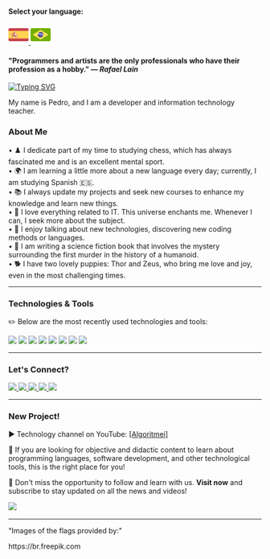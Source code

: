 #### Select your language:

<a href="README.es.md">
    <img src="espanha.png" alt="Flag of Spain" style="width:40px;">
</a>
<a href="README.md">
    <img src="brasil.png" alt="Flag of Brazil" style="width:40px;">
</a>

<div>
     <h4>"Programmers and artists are the only professionals who have their profession as a hobby." — <i>Rafael Lain</i></h4>
</div>

[![Typing SVG](https://readme-typing-svg.demolab.com?font=Fira+Code&size=35&pause=1000&color=D3D3D3&width=435&lines=Hello!+Welcome!!!+)](https://git.io/typing-svg)

<div>
    <p>My name is Pedro, and I am a developer and information technology teacher.</p>
</div>

<h3>About Me</h3>

<div>
    • ♟️ I dedicate part of my time to studying chess, which has always fascinated me and is an excellent mental sport. <br>
    • 🌍 I am learning a little more about a new language every day; currently, I am studying Spanish 🇪🇸. <br>
    • 📚 I always update my projects and seek new courses to enhance my knowledge and learn new things.<br>
    • 💖 I love everything related to IT. This universe enchants me. Whenever I can, I seek more about the subject.<br>
    • 💬 I enjoy talking about new technologies, discovering new coding methods or languages.<br>
    • 📖 I am writing a science fiction book that involves the mystery surrounding the first murder in the history of a humanoid.<br>
    • 🐕 I have two lovely puppies: Thor and Zeus, who bring me love and joy, even in the most challenging times.<br>
</div>

---

<div>
    <h3>Technologies & Tools</h3>
    <p>✏️ Below are the most recently used technologies and tools:</p>
</div>

<div>
    <img src="https://img.shields.io/badge/Python-FFD43B?style=for-the-badge&logo=python&logoColor=blue"> 
    <img src="https://img.shields.io/badge/JavaScript-323330?style=for-the-badge&logo=javascript&logoColor=F7DF1E"> 
    <img src="https://img.shields.io/badge/PHP-777BB4?style=for-the-badge&logo=php&logoColor=white"> 
    <img src="https://img.shields.io/badge/CSS3-1572B6?style=for-the-badge&logo=css3&logoColor=white">
    <img src="https://img.shields.io/badge/HTML5-E34F26?style=for-the-badge&logo=html5&logoColor=white"> 
    <img src="https://img.shields.io/badge/Laravel-FF2D20?style=for-the-badge&logo=laravel&logoColor=white">
    <img src="https://img.shields.io/badge/MySQL-005C84?style=for-the-badge&logo=mysql&logoColor=white">
    <img src="https://img.shields.io/badge/Canva-%2300C4CC.svg?&style=for-the-badge&logo=Canva&logoColor=white">
</div>

---

<div>
    <h3>Let's Connect?</h3>
    <a href="https://www.linkedin.com/in/pedro-ricardo-de-campos/" target="_blank">
        <img src="https://img.shields.io/badge/LinkedIn-0077B5?style=for-the-badge&logo=linkedin&logoColor=white">
    </a>
    <a href="https://instagram.com/pedrordcampos75" target="_blank">
        <img loading="lazy" src="https://img.shields.io/badge/-Instagram-%23E4405F?style=for-the-badge&logo=instagram&logoColor=white" target="_blank">
    </a>
    <a href="mailto:pedro.rdcampos@hotmail.com">
        <img src="https://img.shields.io/badge/Email-D14836?style=for-the-badge&logo=gmail&logoColor=white">
    </a>
    <a href="https://wa.me/5515997523275" target="_blank">
        <img src="https://img.shields.io/badge/WhatsApp-25D366?style=for-the-badge&logo=whatsapp&logoColor=white">
    </a>
    <a href="https://www.duolingo.com/profile/PedroRdCampos75" target="_blank">
        <img src="https://img.shields.io/badge/Duolingo-58CC02?style=for-the-badge&logo=duolingo&logoColor=white">
    </a>
</div>

---

<div>
    <h3>New Project!</h3>        
    <p>▶️ Technology channel on YouTube: <a href="https://www.youtube.com/@algoritmei" target="_blank">[Algoritmei]</a></p>
    <p>🎥 If you are looking for objective and didactic content to learn about programming languages, software development, and other technological tools, this is the right place for you!</p>
    <p>🔔 Don't miss the opportunity to follow and learn with us. <strong>Visit now</strong> and subscribe to stay updated on all the news and videos!</p>
</div>

<div>
    <a href="https://www.youtube.com/@algoritmei" target="_blank">
        <img src="https://img.shields.io/badge/YouTube-FF0000?style=for-the-badge&logo=youtube&logoColor=white">
    </a>
</div>

---

<div>
    <p>"Images of the flags provided by:"</p>
    <p>https://br.freepik.com</p>
</div>
